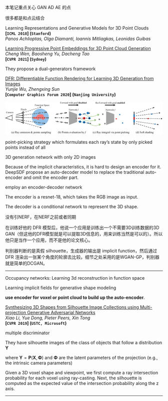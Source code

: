 本笔记重点关心 GAN AD AE 的点







很多都是和点云结合



Learning Representations and Generative Models for 3D Point Clouds  
**[`ICML 2018`] (`Stanford`)**  
*Panos Achlioptas, Olga Diamanti, Ioannis Mitliagkas, Leonidas Guibas*





[Learning Progressive Point Embeddings for 3D Point Cloud Generation](https://openaccess.thecvf.com/content/CVPR2021/papers/Wen_Learning_Progressive_Point_Embeddings_for_3D_Point_Cloud_Generation_CVPR_2021_paper.pdf)  
*Cheng Wen, Baosheng Yu, Dacheng Tao*  
**[`CVPR 2021`] (`Sydney`)**  



They propose a dual-generators framework 







[DFR: Differentiable Function Rendering for Learning 3D Generation from Images](https://onlinelibrary.wiley.com/doi/full/10.1111/cgf.14082)  
*Yunjie Wu, Zhengxing Sun*  
**[`Computer Graphics Forum 2020`] (`Nanjing University`)**

![image-20211009153751542](https://raw.githubusercontent.com/yzy1996/Image-Hosting/master/20211009153759.png)

point-picking strategy which formulates each ray’s state by only picked points instead of all

3D generation network with only 2D images



Because of the implicit characteristics, it is hard to design an encoder for it. DeepSDF propose an auto-decoder model to replace the traditional auto-encoder and omit the encoder part.



employ an encoder-decoder network

The encoder is a resnet-18, which takes the RGB image as input.

The decoder is a conditional network to represent the 3D shape.



没有引NERF，在NERF之前或者同期



在训练好他的 DFR 模型后，他说一个应用是训练出一个不需要3D训练数据的3D GAN（但这他的DFR模型就是可以提取3D信息的，用来训练当然是可以的）。所以他只是当作一个应用，而不是他的论文核心。



判别器判断的是真假 silhouette，生成器的输出是 implicit function，然后通过DFR 渲染出一张某个角度的轮廓去比较。细节之处采用的是WGAN-GP，判别器就是简单的DCGAN。





---





Occupancy networks: Learning 3d reconstruction in function space

Learning implicit fields for generative shape modeling

**use encoder for voxel or point cloud to build up the auto-encoder**.





[Synthesizing 3D Shapes from Silhouette Image Collections using Multi-projection Generative Adversarial Networks](https://arxiv.org/pdf/1906.03841.pdf)  
*Xiao Li, Yue Dong, Pieter Peers, Xin Tong*  
**[`CVPR 2019`] (`USTC, Microsoft`)**

multiple discriminator



They have silhouette images of the class of objects that follow a distribution $\mathbf{Y}$

where $\mathbf{Y} = \mathbf{P} (\mathbf{X}, \mathbf{\Phi})$ and $\mathbf{\Phi}$ are the latent parameters of the projection (e.g., the intrinsic camera parameters)

Given a 3D voxel shape and viewpoint, we first compute a ray intersection probability for each voxel using ray-casting. Next, the silhouette is computed as the expected value of the intersection probability along the z axis.

---



